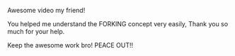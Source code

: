 Awesome video my friend! 

You helped me understand the FORKING concept very easily, Thank you so much for your help.

Keep the awesome work bro! PEACE OUT!! 